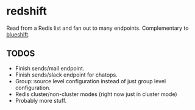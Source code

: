 # redshift
Read from a Redis list and fan out to many endpoints. Complementary to [blueshift](https://github.com/andrew-sledge/blueshift).

## TODOS
* Finish sends/mail endpoint.
* Finish sends/slack endpoint for chatops.
* Group::source level configuration instead of just group level configuration.
* Redis cluster/non-cluster modes (right now just in cluster mode)
* Probably more stuff.

